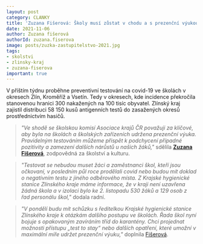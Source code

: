 ```yaml
---
layout: post
category: CLANKY
title: 'Zuzana Fišerová: Školy musí zůstat v chodu a s prezenční výukou. Kraj zajistil distribuci antigenních testů pro školy'
date: 2021-11-06
author: Zuzana fišerová
authorId: zuzana.fiserova
image: posts/zuzka-zastupitelstvo-2021.jpg
tags: 
- skolstvi
- zlinsky-kraj
- zuzana-fiserova
important: true
---
```


V příštím týdnu proběhne preventivní testování na covid-19 ve školách v okresech Zlín, Kroměříž a Vsetín. Tedy v okresech, kde incidence překročila stanovenou hranici 300 nakažených na 100 tisíc obyvatel. Zlínský kraj zajistil distribuci 58 150 kusů antigenních testů do zasažených okresů prostřednictvím hasičů.

> *"Ve shodě se školskou komisí Asociace krajů ČR považuji za klíčové, aby byla na školách a školských zařízeních udržena prezenční výuka. Pravidelným testováním můžeme přispět k podchycení případné pozitivity a zamezení dalších nárůstů u našich žáků,"* sdělila **[Zuzana Fišerová](https://zlinsky.pirati.cz/lide/zuzana-fiserova/)**, zodpovědná za školství a kulturu.
> 

> *"Testovat se nebudou muset žáci a zaměstnanci škol, kteří jsou očkovaní, v posledním půl roce prodělali covid nebo budou mít doklad o negativním testu z jiného odběrového místa. Z Krajské hygienické stanice Zlínského kraje máme informace, že v kraji není uzavřena žádná škola a v izolaci bylo ke 2. listopadu 530 žáků a 129 osob z řad personálu škol,"* dodala radní.
> 

>  *"V pondělí budu mít schůzku s ředitelkou Krajské hygienické stanice Zlínského kraje k otázkám dalšího postupu ve školách. Řada škol nyní bojuje s opakovaným zavíráním tříd do karantény. Chci projednat možnosti přístupu „test to stay“ nebo dalších opatření, které umožní v maximální míře udržet prezenční výuku,"* doplnila [Fišerová](https://zlinsky.pirati.cz/lide/zuzana-fiserova/).
> 
